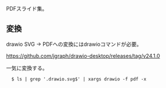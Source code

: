 PDFスライド集。

## 変換

drawio SVG -> PDFへの変換にはdrawioコマンドが必要。

https://github.com/jgraph/drawio-desktop/releases/tag/v24.1.0

一気に変換する。

```
  $ ls | grep '.drawio.svg$' | xargs drawio -f pdf -x
```
